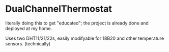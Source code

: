 # DualChannelThermostat
literally doing this to get "educated"; the project is already done and deployed at my home.

Uses two DHT11/21/22s, easily modifyable for 18B20 and other temperature sensors. (technically)
